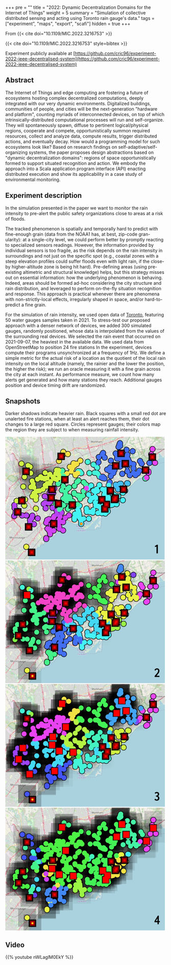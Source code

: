 +++
pre = ""
title = "2022: Dynamic Decentralization Domains for the Internet of Things"
weight = 5
summary = "Simulation of collective distributed sensing and acting using Toronto rain gauge's data."
tags = ["experiment", "maps", "export", "scafi"]
hidden = true
+++

From {{< cite doi="10.1109/MIC.2022.3216753" >}}

{{< cite doi="10.1109/MIC.2022.3216753" style=bibtex >}}

Experiment publicly available at [https://github.com/cric96/experiment-2022-ieee-decentralised-system](https://github.com/cric96/experiment-2022-ieee-decentralised-system)

## Abstract

The Internet of Things and edge computing are fostering a future of ecosystems
hosting complex decentralized computations, deeply integrated with our very dynamic
environments. Digitalized buildings, communities of people, and cities will be the
next-generation "hardware and platform", counting myriads of interconnected devices, on top of
which intrinsically-distributed computational processes will run and self-organize. They will
spontaneously spawn, diffuse to pertinent logical/physical regions, cooperate and compete,
opportunistically summon required resources, collect and analyze data, compute results, trigger
distributed actions, and eventually decay.
How would a programming model for such ecosystems look like? Based on research findings on
self-adaptive/self-organizing systems, the paper proposes design abstractions based on
"dynamic decentralization domains": regions of space opportunistically formed to support
situated recognition and action. We embody the approach into a Scala application program
interface (API) enacting distributed execution and show its applicability in a case study of
environmental monitoring.

## Experiment description

In the simulation presented in the paper 
we want to monitor the rain intensity to pre-alert the public
safety organizations close to areas at a risk of floods.

The tracked phenomenon is spatially and
temporally hard to predict with fine-enough grain
(data from the NOAA1 has, at best, zip-code gran-
ularity): at a single-city level, we could perform
better by promptly reacting to specialized sensors
readings. However, the information provided by
individual sensors is too fragile, as the risk depends 
on the rain intensity in surroundings and
not just on the specific spot (e.g., coastal zones
with a steep elevation profiles could suffer floods
even with light rain, if the close-by higher-altitude
zone is being hit hard).
Pre-defining areas (using
pre-existing altimetric and structural knowledge)
helps, but this strategy misses out on essential
information: how the underlying phenomenon is
behaving. Indeed, areas should be formed ad-hoc
considering the city structure and rain distribution, 
and leveraged to perform on-the-fly situation
recognition and response.
This approach is practical whenever there are
phenomena with non-strictly-local effects, irregularly shaped in space, and/or hard-to-predict a
fine grain.

For the simulation of rain intensity, we used 
open data of [Toronto](https://bit.ly/3QciJ9i), 
featuring 50 water gauges samples taken in 2021. 
To stress-test our proposed approach with a denser
network of devices, we added 300 simulated
gauges, randomly positioned, whose data is interpolated 
from the values of the surrounding real
devices. We selected the rain event that occurred
on 2021-09-07, the heaviest in the available data.
We used data from OpenStreetMap to position 24 fire stations
In the experiment, devices compute
their programs unsynchronized at a frequency of
1Hz. We define a simple metric for the actual
risk of a location as the quotient of the local
rain intensity on the local altitude (namely, the
rainier and the lower the position, the higher
the risk); we run an oracle measuring it with
a fine grain across the city at each instant. As
performance measure, we count how many alerts
get generated and how many stations they reach.
Additional gauges position and device timing drift
are randomized. 

## Snapshots

Darker shadows indicate heavier rain. Black
squares with a small red dot are unalerted fire
stations, when at least an alert reaches them,
their dot changes to a large red square. Circles
represent gauges; their colors map the region they
are subject to when measuring rainfall intensity.

![step 1](step-1.png-low.png)
![step 2](step-3.png-low.png)
![step 3](step-5.png-low.png)
![step 4](step-6.png-low.png)

## Video

{{% youtube nWLaglM0EkY %}}
